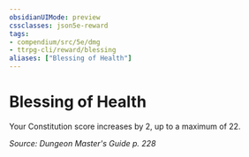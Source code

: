 ```yaml
---
obsidianUIMode: preview
cssclasses: json5e-reward
tags:
- compendium/src/5e/dmg
- ttrpg-cli/reward/blessing
aliases: ["Blessing of Health"]
---
```

# Blessing of Health

Your Constitution score increases by 2, up to a maximum of 22.

*Source: Dungeon Master's Guide p. 228*